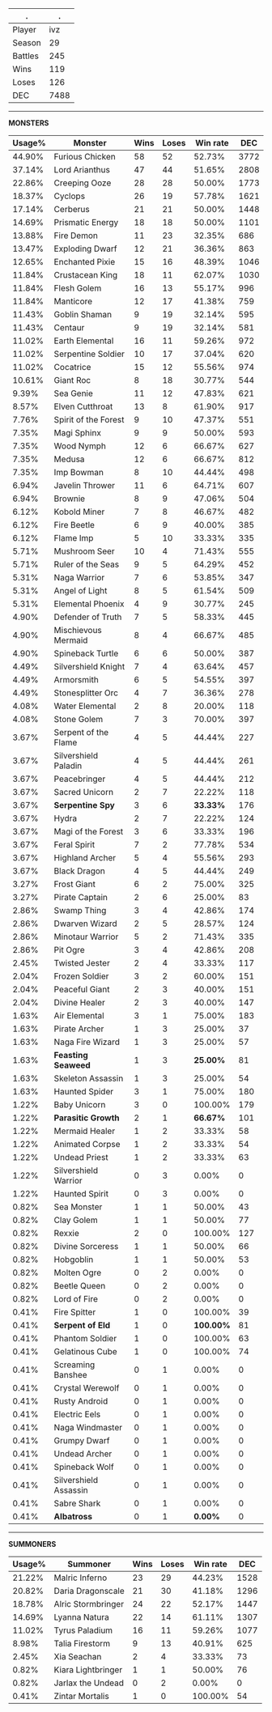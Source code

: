 .|.
|-|-
Player|ivz
Season|29
Battles|245
Wins|119
Loses|126
DEC|7488

---
**MONSTERS**

Usage%|Monster|Wins|Loses|Win rate|DEC|
-|-|-|-|-|-|
44.90%|Furious Chicken|58|52|52.73%|3772|
37.14%|Lord Arianthus|47|44|51.65%|2808|
22.86%|Creeping Ooze|28|28|50.00%|1773|
18.37%|Cyclops|26|19|57.78%|1621|
17.14%|Cerberus|21|21|50.00%|1448|
14.69%|Prismatic Energy|18|18|50.00%|1101|
13.88%|Fire Demon|11|23|32.35%|686|
13.47%|Exploding Dwarf|12|21|36.36%|863|
12.65%|Enchanted Pixie|15|16|48.39%|1046|
11.84%|Crustacean King|18|11|62.07%|1030|
11.84%|Flesh Golem|16|13|55.17%|996|
11.84%|Manticore|12|17|41.38%|759|
11.43%|Goblin Shaman|9|19|32.14%|595|
11.43%|Centaur|9|19|32.14%|581|
11.02%|Earth Elemental|16|11|59.26%|972|
11.02%|Serpentine Soldier|10|17|37.04%|620|
11.02%|Cocatrice|15|12|55.56%|974|
10.61%|Giant Roc|8|18|30.77%|544|
9.39%|Sea Genie|11|12|47.83%|621|
8.57%|Elven Cutthroat|13|8|61.90%|917|
7.76%|Spirit of the Forest|9|10|47.37%|551|
7.35%|Magi Sphinx|9|9|50.00%|593|
7.35%|Wood Nymph|12|6|66.67%|627|
7.35%|Medusa|12|6|66.67%|812|
7.35%|Imp Bowman|8|10|44.44%|498|
6.94%|Javelin Thrower|11|6|64.71%|607|
6.94%|Brownie|8|9|47.06%|504|
6.12%|Kobold Miner|7|8|46.67%|482|
6.12%|Fire Beetle|6|9|40.00%|385|
6.12%|Flame Imp|5|10|33.33%|335|
5.71%|Mushroom Seer|10|4|71.43%|555|
5.71%|Ruler of the Seas|9|5|64.29%|452|
5.31%|Naga Warrior|7|6|53.85%|347|
5.31%|Angel of Light|8|5|61.54%|509|
5.31%|Elemental Phoenix|4|9|30.77%|245|
4.90%|Defender of Truth|7|5|58.33%|445|
4.90%|Mischievous Mermaid|8|4|66.67%|485|
4.90%|Spineback Turtle|6|6|50.00%|387|
4.49%|Silvershield Knight|7|4|63.64%|457|
4.49%|Armorsmith|6|5|54.55%|397|
4.49%|Stonesplitter Orc|4|7|36.36%|278|
4.08%|Water Elemental|2|8|20.00%|118|
4.08%|Stone Golem|7|3|70.00%|397|
3.67%|Serpent of the Flame|4|5|44.44%|227|
3.67%|Silvershield Paladin|4|5|44.44%|261|
3.67%|Peacebringer|4|5|44.44%|212|
3.67%|Sacred Unicorn|2|7|22.22%|118|
3.67%|**Serpentine Spy**|3|6|**33.33%**|176|
3.67%|Hydra|2|7|22.22%|124|
3.67%|Magi of the Forest|3|6|33.33%|196|
3.67%|Feral Spirit|7|2|77.78%|534|
3.67%|Highland Archer|5|4|55.56%|293|
3.67%|Black Dragon|4|5|44.44%|249|
3.27%|Frost Giant|6|2|75.00%|325|
3.27%|Pirate Captain|2|6|25.00%|83|
2.86%|Swamp Thing|3|4|42.86%|174|
2.86%|Dwarven Wizard|2|5|28.57%|124|
2.86%|Minotaur Warrior|5|2|71.43%|335|
2.86%|Pit Ogre|3|4|42.86%|208|
2.45%|Twisted Jester|2|4|33.33%|117|
2.04%|Frozen Soldier|3|2|60.00%|151|
2.04%|Peaceful Giant|2|3|40.00%|151|
2.04%|Divine Healer|2|3|40.00%|147|
1.63%|Air Elemental|3|1|75.00%|183|
1.63%|Pirate Archer|1|3|25.00%|37|
1.63%|Naga Fire Wizard|1|3|25.00%|57|
1.63%|**Feasting Seaweed**|1|3|**25.00%**|81|
1.63%|Skeleton Assassin|1|3|25.00%|54|
1.63%|Haunted Spider|3|1|75.00%|180|
1.22%|Baby Unicorn|3|0|100.00%|179|
1.22%|**Parasitic Growth**|2|1|**66.67%**|101|
1.22%|Mermaid Healer|1|2|33.33%|58|
1.22%|Animated Corpse|1|2|33.33%|54|
1.22%|Undead Priest|1|2|33.33%|63|
1.22%|Silvershield Warrior|0|3|0.00%|0|
1.22%|Haunted Spirit|0|3|0.00%|0|
0.82%|Sea Monster|1|1|50.00%|43|
0.82%|Clay Golem|1|1|50.00%|77|
0.82%|Rexxie|2|0|100.00%|127|
0.82%|Divine Sorceress|1|1|50.00%|66|
0.82%|Hobgoblin|1|1|50.00%|53|
0.82%|Molten Ogre|0|2|0.00%|0|
0.82%|Beetle Queen|0|2|0.00%|0|
0.82%|Lord of Fire|0|2|0.00%|0|
0.41%|Fire Spitter|1|0|100.00%|39|
0.41%|**Serpent of Eld**|1|0|**100.00%**|81|
0.41%|Phantom Soldier|1|0|100.00%|63|
0.41%|Gelatinous Cube|1|0|100.00%|74|
0.41%|Screaming Banshee|0|1|0.00%|0|
0.41%|Crystal Werewolf|0|1|0.00%|0|
0.41%|Rusty Android|0|1|0.00%|0|
0.41%|Electric Eels|0|1|0.00%|0|
0.41%|Naga Windmaster|0|1|0.00%|0|
0.41%|Grumpy Dwarf|0|1|0.00%|0|
0.41%|Undead Archer|0|1|0.00%|0|
0.41%|Spineback Wolf|0|1|0.00%|0|
0.41%|Silvershield Assassin|0|1|0.00%|0|
0.41%|Sabre Shark|0|1|0.00%|0|
0.41%|**Albatross**|0|1|**0.00%**|0|

---
**SUMMONERS**

Usage%|Summoner|Wins|Loses|Win rate|DEC|
-|-|-|-|-|-|
21.22%|Malric Inferno|23|29|44.23%|1528|
20.82%|Daria Dragonscale|21|30|41.18%|1296|
18.78%|Alric Stormbringer|24|22|52.17%|1447|
14.69%|Lyanna Natura|22|14|61.11%|1307|
11.02%|Tyrus Paladium|16|11|59.26%|1077|
8.98%|Talia Firestorm|9|13|40.91%|625|
2.45%|Xia Seachan|2|4|33.33%|73|
0.82%|Kiara Lightbringer|1|1|50.00%|76|
0.82%|Jarlax the Undead|0|2|0.00%|0|
0.41%|Zintar Mortalis|1|0|100.00%|54|
